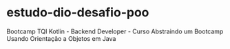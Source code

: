 # estudo-dio-desafio-poo
Bootcamp TQI Kotlin - Backend Developer - Curso Abstraindo um Bootcamp Usando Orientação a Objetos em Java
